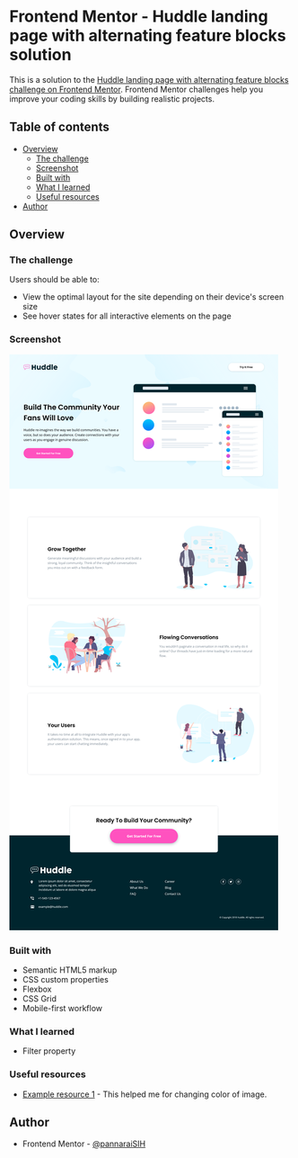 # Frontend Mentor - Huddle landing page with alternating feature blocks solution

This is a solution to the [Huddle landing page with alternating feature blocks challenge on Frontend Mentor](https://www.frontendmentor.io/challenges/huddle-landing-page-with-alternating-feature-blocks-5ca5f5981e82137ec91a5100). Frontend Mentor challenges help you improve your coding skills by building realistic projects. 

## Table of contents

- [Overview](#overview)
  - [The challenge](#the-challenge)
  - [Screenshot](#screenshot)
  - [Built with](#built-with)
  - [What I learned](#what-i-learned)
  - [Useful resources](#useful-resources)
- [Author](#author)

## Overview

### The challenge

Users should be able to:

- View the optimal layout for the site depending on their device's screen size
- See hover states for all interactive elements on the page

### Screenshot

![Huddle landing page](./screenshot.png)

### Built with

- Semantic HTML5 markup
- CSS custom properties
- Flexbox
- CSS Grid
- Mobile-first workflow

### What I learned

- Filter property

### Useful resources

- [Example resource 1](https://stackoverflow.com/questions/24224112/css-filter-make-color-image-with-transparency-white) - This helped me for changing color of image.

## Author

- Frontend Mentor - [@pannaraiSIH](https://www.frontendmentor.io/profile/pannaraiSIH)
